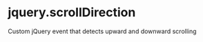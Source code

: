 jquery.scrollDirection
======================

Custom jQuery event that detects upward and downward scrolling
